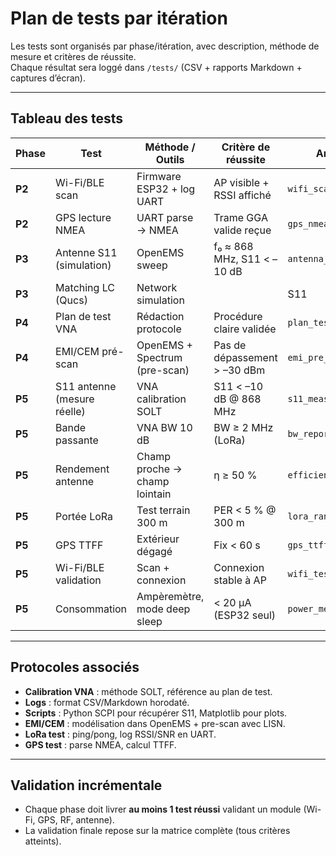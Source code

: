 # Plan de tests par itération

Les tests sont organisés par phase/itération, avec description, méthode de mesure et critères de réussite.  
Chaque résultat sera loggé dans `/tests/` (CSV + rapports Markdown + captures d’écran).

---

## Tableau des tests

| Phase | Test | Méthode / Outils | Critère de réussite | Artefacts |
|-------|------|------------------|----------------------|-----------|
| **P2** | Wi-Fi/BLE scan | Firmware ESP32 + log UART | AP visible + RSSI affiché | `wifi_scan.log` |
| **P2** | GPS lecture NMEA | UART parse → NMEA | Trame GGA valide reçue | `gps_nmea.log` |
| **P3** | Antenne S11 (simulation) | OpenEMS sweep | f₀ ≈ 868 MHz, S11 < –10 dB | `antenna_s11_sim.png` |
| **P3** | Matching LC (Qucs) | Network simulation | |S11| amélioré au point d’accord | `matching.sch` |
| **P4** | Plan de test VNA | Rédaction protocole | Procédure claire validée | `plan_test_rf.md` |
| **P4** | EMI/CEM pré-scan | OpenEMS + Spectrum (pre-scan) | Pas de dépassement > –30 dBm | `emi_pre_scan.pdf` |
| **P5** | S11 antenne (mesure réelle) | VNA calibration SOLT | S11 < –10 dB @ 868 MHz | `s11_meas.csv` |
| **P5** | Bande passante | VNA BW 10 dB | BW ≥ 2 MHz (LoRa) | `bw_report.png` |
| **P5** | Rendement antenne | Champ proche → champ lointain | η ≥ 50 % | `efficiency_report.md` |
| **P5** | Portée LoRa | Test terrain 300 m | PER < 5 % @ 300 m | `lora_range.log` |
| **P5** | GPS TTFF | Extérieur dégagé | Fix < 60 s | `gps_ttff.log` |
| **P5** | Wi-Fi/BLE validation | Scan + connexion | Connexion stable à AP | `wifi_test.log` |
| **P5** | Consommation | Ampèremètre, mode deep sleep | < 20 µA (ESP32 seul) | `power_meas.csv` |

---

## Protocoles associés
- **Calibration VNA** : méthode SOLT, référence au plan de test.  
- **Logs** : format CSV/Markdown horodaté.  
- **Scripts** : Python SCPI pour récupérer S11, Matplotlib pour plots.  
- **EMI/CEM** : modélisation dans OpenEMS + pre-scan avec LISN.  
- **LoRa test** : ping/pong, log RSSI/SNR en UART.  
- **GPS test** : parse NMEA, calcul TTFF.  

---

## Validation incrémentale
- Chaque phase doit livrer **au moins 1 test réussi** validant un module (Wi-Fi, GPS, RF, antenne).  
- La validation finale repose sur la matrice complète (tous critères atteints).
